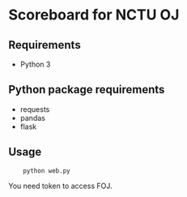 # Scoreboard for NCTU OJ

## Requirements
- Python 3

## Python package requirements
- requests
- pandas
- flask

## Usage
```bash=
    python web.py
```
You need token to access FOJ.